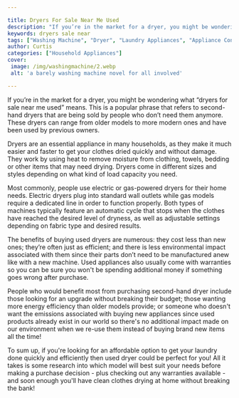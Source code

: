 ```yaml
---

title: Dryers For Sale Near Me Used
description: "If you’re in the market for a dryer, you might be wondering what “dryers for sale near me used” means. This is a popular phrase th...find out now"
keywords: dryers sale near
tags: ["Washing Machine", "Dryer", "Laundry Appliances", "Appliance Consumption", "Buy Appliance"]
author: Curtis
categories: ["Household Appliances"]
cover: 
 image: /img/washingmachine/2.webp
 alt: 'a barely washing machine novel for all involved'

---
```


If you’re in the market for a dryer, you might be wondering what “dryers for sale near me used” means. This is a popular phrase that refers to second-hand dryers that are being sold by people who don’t need them anymore. These dryers can range from older models to more modern ones and have been used by previous owners. 

Dryers are an essential appliance in many households, as they make it much easier and faster to get your clothes dried quickly and without damage. They work by using heat to remove moisture from clothing, towels, bedding or other items that may need drying. Dryers come in different sizes and styles depending on what kind of load capacity you need. 

Most commonly, people use electric or gas-powered dryers for their home needs. Electric dryers plug into standard wall outlets while gas models require a dedicated line in order to function properly. Both types of machines typically feature an automatic cycle that stops when the clothes have reached the desired level of dryness, as well as adjustable settings depending on fabric type and desired results. 

The benefits of buying used dryers are numerous: they cost less than new ones; they’re often just as efficient; and there is less environmental impact associated with them since their parts don’t need to be manufactured anew like with a new machine. Used appliances also usually come with warranties so you can be sure you won't be spending additional money if something goes wrong after purchase. 

People who would benefit most from purchasing second-hand dryer include those looking for an upgrade without breaking their budget; those wanting more energy efficiency than older models provide; or someone who doesn't want the emissions associated with buying new appliances since used products already exist in our world so there's no additional impact made on our environment when we re-use them instead of buying brand new items all the time! 

To sum up, if you're looking for an affordable option to get your laundry done quickly and efficiently then used dryer could be perfect for you! All it takes is some research into which model will best suit your needs before making a purchase decision - plus checking out any warranties available - and soon enough you'll have clean clothes drying at home without breaking the bank!
